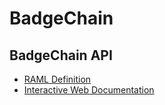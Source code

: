# BadgeChain

## BadgeChain API

- [RAML Definition]()
- [Interactive Web Documentation](https://utls.github.io/badgechain/api/index.html)
